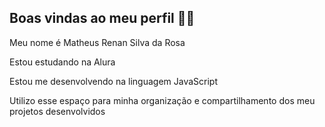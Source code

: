 ## Boas vindas ao meu perfil 💙💙
Meu nome é Matheus Renan Silva da Rosa

Estou estudando na Alura

Estou me desenvolvendo na linguagem JavaScript

Utilizo esse espaço para minha organização e compartilhamento dos meu projetos desenvolvidos

<!--
**tetheuxs/tetheuxs** is a ✨ _special_ ✨ repository because its `README.md` (this file) appears on your GitHub profile.

Here are some ideas to get you started:

- 🔭 I’m currently working on ...
- 🌱 I’m currently learning ...
- 👯 I’m looking to collaborate on ...
- 🤔 I’m looking for help with ...
- 💬 Ask me about ...
- 📫 How to reach me: ...
- 😄 Pronouns: ...
- ⚡ Fun fact: ...
-->
